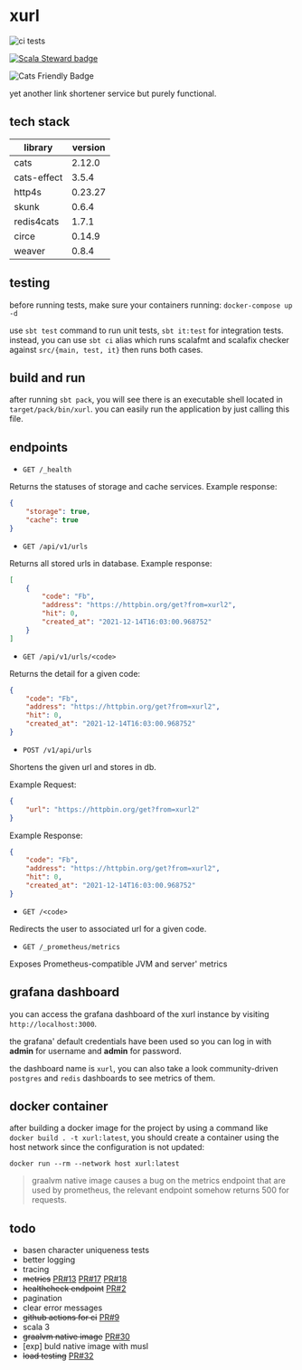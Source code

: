 # xurl

![ci tests](https://github.com/brsyuksel/xurl/actions/workflows/ci.yml/badge.svg)

[![Scala Steward badge](https://img.shields.io/badge/Scala_Steward-helping-blue.svg?style=flat&logo=data:image/png;base64,iVBORw0KGgoAAAANSUhEUgAAAA4AAAAQCAMAAAARSr4IAAAAVFBMVEUAAACHjojlOy5NWlrKzcYRKjGFjIbp293YycuLa3pYY2LSqql4f3pCUFTgSjNodYRmcXUsPD/NTTbjRS+2jomhgnzNc223cGvZS0HaSD0XLjbaSjElhIr+AAAAAXRSTlMAQObYZgAAAHlJREFUCNdNyosOwyAIhWHAQS1Vt7a77/3fcxxdmv0xwmckutAR1nkm4ggbyEcg/wWmlGLDAA3oL50xi6fk5ffZ3E2E3QfZDCcCN2YtbEWZt+Drc6u6rlqv7Uk0LdKqqr5rk2UCRXOk0vmQKGfc94nOJyQjouF9H/wCc9gECEYfONoAAAAASUVORK5CYII=)](https://scala-steward.org)

![Cats Friendly Badge](https://typelevel.org/cats/img/cats-badge-tiny.png) 

yet another link shortener service but purely functional.

## tech stack

| library     | version  |
|-------------|----------|
| cats        | 2.12.0   |
| cats-effect | 3.5.4    |
| http4s      | 0.23.27  |
| skunk       | 0.6.4    |
| redis4cats  | 1.7.1    |
| circe       | 0.14.9   |
| weaver      | 0.8.4    |

## testing

before running tests, make sure your containers running:
`docker-compose up -d`

use `sbt test` command to run unit tests, `sbt it:test` for integration tests.
instead, you can use `sbt ci` alias which runs scalafmt and scalafix checker against `src/{main, test, it}` then runs both cases.

## build and run

after running `sbt pack`, you will see there is an executable shell located in `target/pack/bin/xurl`. you can easily run the application by just calling this file.

## endpoints

- `GET /_health`

Returns the statuses of storage and cache services. Example response:

```json
{
    "storage": true,
    "cache": true
}
```

- `GET /api/v1/urls`

Returns all stored urls in database. Example response:

```json
[
    {
        "code": "Fb",
        "address": "https://httpbin.org/get?from=xurl2",
        "hit": 0,
        "created_at": "2021-12-14T16:03:00.968752"
    }
]
```

- `GET /api/v1/urls/<code>`

Returns the detail for a given code:

```json
{
    "code": "Fb",
    "address": "https://httpbin.org/get?from=xurl2",
    "hit": 0,
    "created_at": "2021-12-14T16:03:00.968752"
}
```

- `POST /v1/api/urls`

Shortens the given url and stores in db.

Example Request:
```json
{
    "url": "https://httpbin.org/get?from=xurl2"
}
```

Example Response:
```json
{
    "code": "Fb",
    "address": "https://httpbin.org/get?from=xurl2",
    "hit": 0,
    "created_at": "2021-12-14T16:03:00.968752"
}
```

- `GET /<code>`

Redirects the user to associated url for a given code.

- `GET /_prometheus/metrics`

Exposes Prometheus-compatible JVM and server' metrics

## grafana dashboard

you can access the grafana dashboard of the xurl instance by visiting `http://localhost:3000`.

the grafana' default credentials have been used so you can log in with **admin** for username and **admin** for password.

the dashboard name is `xurl`, you can also take a look community-driven `postgres` and `redis` dashboards to see metrics of them. 

## docker container

after building a docker image for the project by using a command like `docker build . -t xurl:latest`, you should create a container using the host network since the configuration is not updated:
```
docker run --rm --network host xurl:latest
```

> graalvm native image causes a bug on the metrics endpoint that are used by prometheus, the relevant endpoint somehow returns 500 for requests.

## todo

- basen character uniqueness tests
- better logging
- tracing
- ~~metrics~~ [PR#13](https://github.com/brsyuksel/xurl/pull/13) [PR#17](https://github.com/brsyuksel/xurl/pull/17) [PR#18](https://github.com/brsyuksel/xurl/pull/18)
- ~~healthcheck endpoint~~ [PR#2](https://github.com/brsyuksel/xurl/pull/2)
- pagination
- clear error messages
- ~~github actions for ci~~ [PR#9](https://github.com/brsyuksel/xurl/pull/9)
- scala 3
- ~~graalvm native image~~ [PR#30](https://github.com/brsyuksel/xurl/pull/30)
- [exp] buld native image with musl
- ~~load testing~~ [PR#32](https://github.com/brsyuksel/xurl/pull/32)
